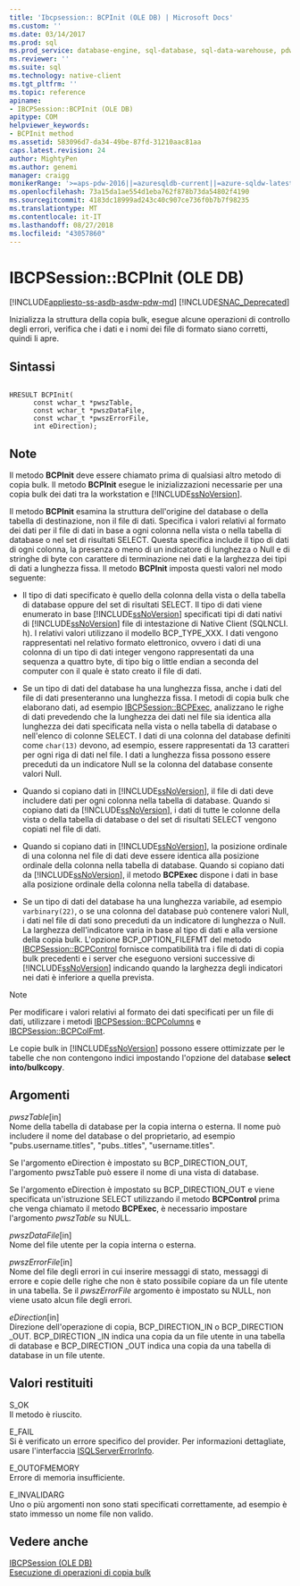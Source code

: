 ```yaml
---
title: 'Ibcpsession:: BCPInit (OLE DB) | Microsoft Docs'
ms.custom: ''
ms.date: 03/14/2017
ms.prod: sql
ms.prod_service: database-engine, sql-database, sql-data-warehouse, pdw
ms.reviewer: ''
ms.suite: sql
ms.technology: native-client
ms.tgt_pltfrm: ''
ms.topic: reference
apiname:
- IBCPSession::BCPInit (OLE DB)
apitype: COM
helpviewer_keywords:
- BCPInit method
ms.assetid: 583096d7-da34-49be-87fd-31210aac81aa
caps.latest.revision: 24
author: MightyPen
ms.author: genemi
manager: craigg
monikerRange: '>=aps-pdw-2016||=azuresqldb-current||=azure-sqldw-latest||>=sql-server-2016||=sqlallproducts-allversions||>=sql-server-linux-2017||=azuresqldb-mi-current'
ms.openlocfilehash: 73a15da1ae554d1eba762f878b73da54802f4190
ms.sourcegitcommit: 4183dc18999ad243c40c907ce736f0b7b7f98235
ms.translationtype: MT
ms.contentlocale: it-IT
ms.lasthandoff: 08/27/2018
ms.locfileid: "43057860"
---
```

# <a name="ibcpsessionbcpinit-ole-db"></a>IBCPSession::BCPInit (OLE DB)
[!INCLUDE[appliesto-ss-asdb-asdw-pdw-md](../../includes/appliesto-ss-asdb-asdw-pdw-md.md)]
[!INCLUDE[SNAC_Deprecated](../../includes/snac-deprecated.md)]

  Inizializza la struttura della copia bulk, esegue alcune operazioni di controllo degli errori, verifica che i dati e i nomi dei file di formato siano corretti, quindi li apre.  
  
## <a name="syntax"></a>Sintassi  
  
```  
  
HRESULT BCPInit(   
      const wchar_t *pwszTable,  
      const wchar_t *pwszDataFile,  
      const wchar_t *pwszErrorFile,  
      int eDirection);  
```  
  
## <a name="remarks"></a>Note  
 Il metodo **BCPInit** deve essere chiamato prima di qualsiasi altro metodo di copia bulk. Il metodo **BCPInit** esegue le inizializzazioni necessarie per una copia bulk dei dati tra la workstation e [!INCLUDE[ssNoVersion](../../includes/ssnoversion-md.md)].  
  
 Il metodo **BCPInit** esamina la struttura dell'origine del database o della tabella di destinazione, non il file di dati. Specifica i valori relativi al formato dei dati per il file di dati in base a ogni colonna nella vista o nella tabella di database o nel set di risultati SELECT. Questa specifica include il tipo di dati di ogni colonna, la presenza o meno di un indicatore di lunghezza o Null e di stringhe di byte con carattere di terminazione nei dati e la larghezza dei tipi di dati a lunghezza fissa. Il metodo **BCPInit** imposta questi valori nel modo seguente:  
  
-   Il tipo di dati specificato è quello della colonna della vista o della tabella di database oppure del set di risultati SELECT. Il tipo di dati viene enumerato in base [!INCLUDE[ssNoVersion](../../includes/ssnoversion-md.md)] specificati tipi di dati nativi di [!INCLUDE[ssNoVersion](../../includes/ssnoversion-md.md)] file di intestazione di Native Client (SQLNCLI. h). I relativi valori utilizzano il modello BCP_TYPE_XXX. I dati vengono rappresentati nel relativo formato elettronico, ovvero i dati di una colonna di un tipo di dati integer vengono rappresentati da una sequenza a quattro byte, di tipo big o little endian a seconda del computer con il quale è stato creato il file di dati.  
  
-   Se un tipo di dati del database ha una lunghezza fissa, anche i dati del file di dati presenteranno una lunghezza fissa. I metodi di copia bulk che elaborano dati, ad esempio [IBCPSession::BCPExec](../../relational-databases/native-client-ole-db-interfaces/ibcpsession-bcpexec-ole-db.md), analizzano le righe di dati prevedendo che la lunghezza dei dati nel file sia identica alla lunghezza dei dati specificata nella vista o nella tabella di database o nell'elenco di colonne SELECT. I dati di una colonna del database definiti come `char(13)` devono, ad esempio, essere rappresentati da 13 caratteri per ogni riga di dati nel file. I dati a lunghezza fissa possono essere preceduti da un indicatore Null se la colonna del database consente valori Null.  
  
-   Quando si copiano dati in [!INCLUDE[ssNoVersion](../../includes/ssnoversion-md.md)], il file di dati deve includere dati per ogni colonna nella tabella di database. Quando si copiano dati da [!INCLUDE[ssNoVersion](../../includes/ssnoversion-md.md)], i dati di tutte le colonne della vista o della tabella di database o del set di risultati SELECT vengono copiati nel file di dati.  
  
-   Quando si copiano dati in [!INCLUDE[ssNoVersion](../../includes/ssnoversion-md.md)], la posizione ordinale di una colonna nel file di dati deve essere identica alla posizione ordinale della colonna nella tabella di database. Quando si copiano dati da [!INCLUDE[ssNoVersion](../../includes/ssnoversion-md.md)], il metodo **BCPExec** dispone i dati in base alla posizione ordinale della colonna nella tabella di database.  
  
-   Se un tipo di dati del database ha una lunghezza variabile, ad esempio `varbinary(22)`, o se una colonna del database può contenere valori Null, i dati nel file di dati sono preceduti da un indicatore di lunghezza o Null. La larghezza dell'indicatore varia in base al tipo di dati e alla versione della copia bulk. L'opzione BCP_OPTION_FILEFMT del metodo [IBCPSession::BCPControl](../../relational-databases/native-client-ole-db-interfaces/ibcpsession-bcpcontrol-ole-db.md) fornisce compatibilità tra i file di dati di copia bulk precedenti e i server che eseguono versioni successive di [!INCLUDE[ssNoVersion](../../includes/ssnoversion-md.md)] indicando quando la larghezza degli indicatori nei dati è inferiore a quella prevista.  
  
> [!NOTE]  
>  Per modificare i valori relativi al formato dei dati specificati per un file di dati, utilizzare i metodi [IBCPSession::BCPColumns](../../relational-databases/native-client-ole-db-interfaces/ibcpsession-bcpcolumns-ole-db.md) e [IBCPSession::BCPColFmt](../../relational-databases/native-client-ole-db-interfaces/ibcpsession-bcpcolfmt-ole-db.md).  
  
 Le copie bulk in [!INCLUDE[ssNoVersion](../../includes/ssnoversion-md.md)] possono essere ottimizzate per le tabelle che non contengono indici impostando l'opzione del database **select into/bulkcopy**.  
  
## <a name="arguments"></a>Argomenti  
 *pwszTable*[in]  
 Nome della tabella di database per la copia interna o esterna. Il nome può includere il nome del database o del proprietario, ad esempio "pubs.username.titles", "pubs..titles", "username.titles".  
  
 Se l'argomento eDirection è impostato su BCP_DIRECTION_OUT, l'argomento pwszTable può essere il nome di una vista di database.  
  
 Se l'argomento eDirection è impostato su BCP_DIRECTION_OUT e viene specificata un'istruzione SELECT utilizzando il metodo **BCPControl** prima che venga chiamato il metodo **BCPExec**, è necessario impostare l'argomento *pwszTable* su NULL.  
  
 *pwszDataFile*[in]  
 Nome del file utente per la copia interna o esterna.  
  
 *pwszErrorFile*[in]  
 Nome del file degli errori in cui inserire messaggi di stato, messaggi di errore e copie delle righe che non è stato possibile copiare da un file utente in una tabella. Se il *pwszErrorFile* argomento è impostato su NULL, non viene usato alcun file degli errori.  
  
 *eDirection*[in]  
 Direzione dell'operazione di copia, BCP_DIRECTION_IN o BCP_DIRECTION _OUT. BCP_DIRECTION _IN indica una copia da un file utente in una tabella di database e BCP_DIRECTION _OUT indica una copia da una tabella di database in un file utente.  
  
## <a name="return-code-values"></a>Valori restituiti  
 S_OK  
 Il metodo è riuscito.  
  
 E_FAIL  
 Si è verificato un errore specifico del provider. Per informazioni dettagliate, usare l'interfaccia [ISQLServerErrorInfo](http://msdn.microsoft.com/library/a8323b5c-686a-4235-a8d2-bda43617b3a1).  
  
 E_OUTOFMEMORY  
 Errore di memoria insufficiente.  
  
 E_INVALIDARG  
 Uno o più argomenti non sono stati specificati correttamente, ad esempio è stato immesso un nome file non valido.  
  
## <a name="see-also"></a>Vedere anche  
 [IBCPSession &#40;OLE DB&#41;](../../relational-databases/native-client-ole-db-interfaces/ibcpsession-ole-db.md)   
 [Esecuzione di operazioni di copia bulk](../../relational-databases/native-client/features/performing-bulk-copy-operations.md)  
  
  

